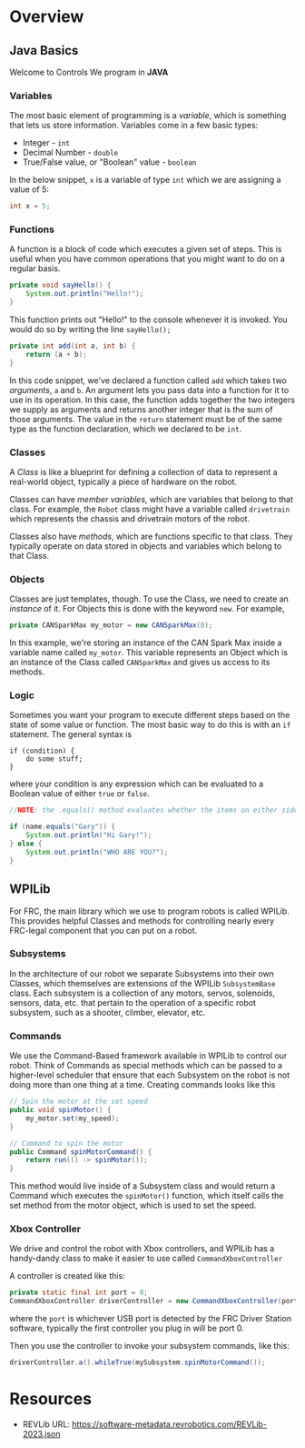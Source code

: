 # Overview

## Java Basics
Welcome to Controls
We program in **JAVA**

### Variables
The most basic element of programming is a *variable*, which is something that lets us store information.
Variables come in a few basic types:
- Integer - `int`
- Decimal Number - `double`
- True/False value, or "Boolean" value - `boolean`

In the below snippet, `x` is a variable of type `int` which we are assigning a value of 5:
```java
int x = 5;
```
### Functions
A function is a block of code which executes a given set of steps. This is useful when you have common operations that you might want to do on a regular basis.

```java
private void sayHello() {
	System.out.println("Hello!");
}
```
This function prints out "Hello!" to the console whenever it is invoked. You would do so by writing the line `sayHello();`
```java
private int add(int a, int b) {
	return (a + b);
}
```
In this code snippet, we've declared a function called `add` which takes two *arguments*, `a` and `b`. An argument lets you pass data into a function for it to use in its operation. In this case, the function adds together the two integers we supply as arguments and returns another integer that is the sum of those arguments. The value in the `return` statement must be of the same type as the function declaration, which we declared to be `int`.

### Classes
A *Class* is like a blueprint for defining a collection of data to represent a real-world object, typically a piece of hardware on the robot.

Classes can have *member variables*, which are variables that belong to that class. For example, the `Robot` class might have a variable called `drivetrain` which represents the chassis and drivetrain motors of the robot.

Classes also have *methods*, which are functions specific to that class. They typically operate on data stored in objects and variables which belong to that Class.
### Objects
Classes are just templates, though. To use the Class, we need to create an *instance* of it. For Objects this is done with the keyword `new`. For example,
```java
private CANSparkMax my_motor = new CANSparkMax(0);
```
In this example, we're storing an instance of the CAN Spark Max inside a variable name called `my_motor`. This variable represents an Object which is an instance of the Class called `CANSparkMax` and gives us access to its methods.

### Logic 
Sometimes you want your program to execute different steps based on the state of some value or function. The most basic way to do this is with an `if` statement. The general syntax is 
```
if (condition) {
	do some stuff;
}
```
where your condition is any expression which can be evaluated to a Boolean value of either `true` or `false`.
```java
//NOTE: the .equals() method evaluates whether the items on either side are equal (just like the '==' operator!)

if (name.equals("Gary")) {
	System.out.println("Hi Gary!");
} else {
	System.out.println("WHO ARE YOU?");
}
```

## WPILib
For FRC, the main library which we use to program robots is called WPILib. This provides helpful Classes and methods for controlling nearly every FRC-legal component that you can put on a robot.

### Subsystems
In the architecture of our robot we separate Subsystems into their own Classes, which themselves are extensions of the WPILib `SubsystemBase` class. Each subsystem is a collection of any motors, servos, solenoids, sensors, data, etc. that pertain to the operation of a specific robot subsystem, such as a shooter, climber, elevator, etc.

### Commands
We use the Command-Based framework available in WPILib to control our robot.
Think of Commands as special methods which can be passed to a higher-level scheduler that ensure that each Subsystem on the robot is not doing more than one thing at a time.
Creating commands looks like this
```java
// Spin the motor at the set speed
public void spinMotor() {
	my_motor.set(my_speed);
}

// Command to spin the motor
public Command spinMotorCommand() {
	return run(() -> spinMotor());
}
```

This method would live inside of a Subsystem class and would return a Command which executes the `spinMotor()` function, which itself calls the set method from the motor object, which is used to set the speed.

### Xbox Controller
We drive and control the robot with Xbox controllers, and WPILib has a handy-dandy class to make it easier to use called `CommandXboxController`

A controller is created like this:
```java
private static final int port = 0;
CommandXboxController driverController = new CommandXboxController(port);
```
where the `port` is whichever USB port is detected by the FRC Driver Station software, typically the first controller you plug in will be port 0.

Then you use the controller to invoke your subsystem commands, like this:
```java
driverController.a().whileTrue(mySubsystem.spinMotorCommand());
```


# Resources
- REVLib URL: https://software-metadata.revrobotics.com/REVLib-2023.json
